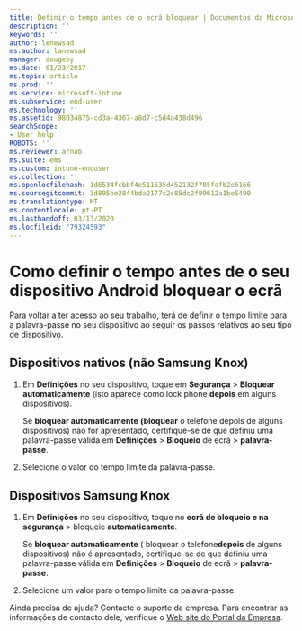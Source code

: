 ```yaml
---
title: Definir o tempo antes de o ecrã bloquear | Documentos da Microsoft
description: ''
keywords: ''
author: lenewsad
ms.author: lanewsad
manager: dougeby
ms.date: 01/23/2017
ms.topic: article
ms.prod: ''
ms.service: microsoft-intune
ms.subservice: end-user
ms.technology: ''
ms.assetid: 98034875-cd3a-4367-a8d7-c5d4a438d496
searchScope:
- User help
ROBOTS: ''
ms.reviewer: arnab
ms.suite: ems
ms.custom: intune-enduser
ms.collection: ''
ms.openlocfilehash: 1d6534fcbbf4e511635d452132f705fafb2e6166
ms.sourcegitcommit: 3d895be2844bda2177c2c85dc2f09612a1be5490
ms.translationtype: MT
ms.contentlocale: pt-PT
ms.lasthandoff: 03/13/2020
ms.locfileid: "79324593"
---
```

# <a name="how-to-set-the-amount-of-time-before-your-android-device-locks-its-screen"></a>Como definir o tempo antes de o seu dispositivo Android bloquear o ecrã

Para voltar a ter acesso ao seu trabalho, terá de definir o tempo limite para a palavra-passe no seu dispositivo ao seguir os passos relativos ao seu tipo de dispositivo.

## <a name="native-non-samsung-knox-device"></a>Dispositivos nativos (não Samsung Knox)

1. Em **Definições** no seu dispositivo, toque em **Segurança** &gt; **Bloquear automaticamente** (isto aparece como lock phone **depois** em alguns dispositivos).

    Se **bloquear automaticamente** **(bloquear** o telefone depois de alguns dispositivos) não for apresentado, certifique-se de que definiu uma palavra-passe válida em **Definições** &gt; **Bloqueio** de ecrã &gt; **palavra-passe**.

2. Selecione o valor do tempo limite da palavra-passe.

## <a name="samsung-knox-device"></a>Dispositivos Samsung Knox

1. Em **Definições** no seu dispositivo, toque no **ecrã de bloqueio e na segurança** &gt; bloqueie **automaticamente**.

    Se **bloquear automaticamente** ( bloquear o telefone**depois** de alguns dispositivos) não é apresentado, certifique-se de que definiu uma palavra-passe válida em **Definições** &gt; **Bloqueio** de ecrã &gt; **palavra-passe**.

2. Selecione um valor para o tempo limite da palavra-passe.

Ainda precisa de ajuda? Contacte o suporte da empresa. Para encontrar as informações de contacto dele, verifique o [Web site do Portal da Empresa](https://go.microsoft.com/fwlink/?linkid=2010980).
